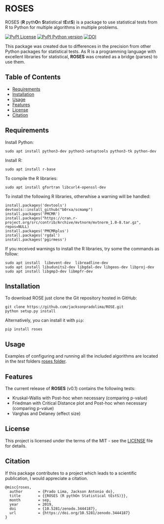 # ROSES 
ROSES (**R** pyth**O**n **S**tatistical t**E**st**S**) is a package to use statistical tests from R to Python for multiple algorithms in multiple problems.

[![PyPI License](https://img.shields.io/pypi/l/jMetalPy.svg?style=flat-square)]()
[![PyPI Python version](https://img.shields.io/pypi/pyversions/jMetalPy.svg?style=flat-square)]()
[![DOI](https://zenodo.org/badge/209055396.svg)](https://zenodo.org/badge/latestdoi/209055396)

This package was created due to differences in the precision from other Python packages for statistical tests. As R is a programming language with excellent libraries for statistical, **ROSES** was created as a bridge (parses) to use them.  

## Table of Contents
- [Requirements](#requirements)
- [Installation](#installation)
- [Usage](#usage)
- [Features](#features)
- [License](#license)
- [Citation](#citation)

## Requirements

Install Python:

```console
sudo apt install python3-dev python3-setuptools python3-tk python-dev
```

Install R:
```console 
sudo apt install r-base
```

To compile the R libraries:
```console 
sudo apt install gfortran libcurl4-openssl-dev
```

To install the following R libraries, otherwhise a warning will be handled:
```console
install.packages('devtools')
devtools::install_github("b0rxa/scmamp")
install.packages('PMCMR')
install.packages("https://cran.r-project.org/src/contrib/Archive/mvtnorm/mvtnorm_1.0-8.tar.gz", repos=NULL)
install.packages('PMCMRplus')
install.packages('rgdal')
install.packages('pgirmess')
```

If you received warnings to install the R libraries, try some the commands as follow:

```console
sudo apt install  libevent-dev  libreadline-dev 
sudo apt install libudunits2-dev libgdal-dev libgeos-dev libproj-dev
sudo apt install libgmp3-dev libmpfr-dev
```

## Installation
To download ROSE just clone the Git repository hosted in GitHub:

```console
git clone https://github.com/jacksonpradolima/ROSE.git
python setup.py install
```

Alternatively, you can install it with `pip`:

```console
pip install roses
```

## Usage
Examples of configuring and running all the included algorithms are located in the *test* folders [roses folder](roses).

## Features
The current release of **ROSES** (v0.1) contains the following tests:

* Kruskal-Wallis with Post-hoc when necessary (comparing p-value)
* Friedman  with Critical Distance plot and Post-hoc when necessary (comparing p-value)
* Varghas and Delaney (effect size)

## License
This project is licensed under the terms of the MIT - see the [LICENSE](LICENSE) file for details.

## Citation

If this package contributes to a project which leads to a scientific publication, I would appreciate a citation.

```
@misc{roses,
  author       = {Prado Lima, Jackson Antonio do},
  title        = {{ROSES (R pythOn Statistical tEstS)}},
  month        = sep,
  year         = 2019,
  doi          = {10.5281/zenodo.3444187},
  url          = {https://doi.org/10.5281/zenodo.3444187}
}
```
